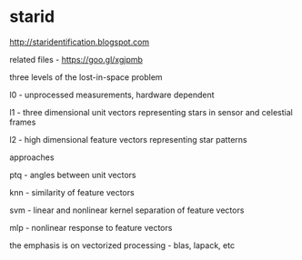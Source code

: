 # starid
http://staridentification.blogspot.com

related files - https://goo.gl/xgjpmb

three levels of the lost-in-space problem

l0 - unprocessed measurements, hardware dependent

l1 - three dimensional unit vectors representing stars in sensor and celestial frames

l2 - high dimensional feature vectors representing star patterns

approaches

ptq - angles between unit vectors

knn - similarity of feature vectors

svm - linear and nonlinear kernel separation of feature vectors

mlp - nonlinear response to feature vectors

the emphasis is on vectorized processing - blas, lapack, etc
